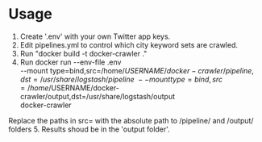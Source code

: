 # Usage
1. Create '.env' with your own Twitter app keys.
2. Edit pipelines.yml to control which city keyword sets are crawled.
3. Run "docker build -t docker-crawler ."
4. Run 
docker run --env-file .env \
--mount type=bind,src=/home/$USERNAME/docker-crawler/pipeline,dst=/usr/share/logstash/pipeline \
--mount type=bind,src=/home/$USERNAME/docker-crawler/output,dst=/usr/share/logstash/output \
docker-crawler

Replace the paths in src= with the absolute path to /pipeline/ and /output/ folders
5. Results shoud be in the 'output folder'.
